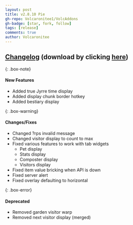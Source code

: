 ```yaml
---
layout: post
title: v2.8.10 Pie
gh-repo: Volcaronitee1/VolcAddons
gh-badge: [star, fork, follow]
tags: [release]
comments: true
author: Volcaronitee
---
```


## [Changelog](https://github.com/Volcaronitee1/VolcAddons/releases/tag/v2.8.10) (download by clicking [here](https://github.com/Volcaronitee1/VolcAddons/releases/tag/v2.8.10))

{: .box-note}
#### New Features
- Added true Jyrre time display
- Added display chunk border hotkey
- Added bestiary display

{: .box-warning}
#### Changes/Fixes
- Changed ?rps invalid message
- Changed visitor display to count to max
- Fixed various features to work with tab widgets
  - Pet display
  - Stats display
  - Composter display
  - Visitors display
- Fixed item value bricking when API is down
- Fixed server alert
- Fixed overlay defaulting to horizontal

{: .box-error}
#### Deprecated
- Removed garden visitor warp
- Removed next visitor display (merged)
